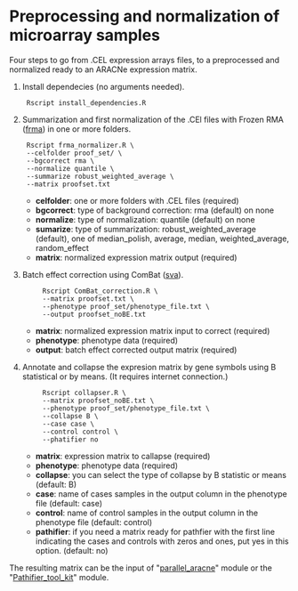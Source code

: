 # Preprocessing and normalization of microarray samples

Four steps to go from .CEL expression arrays files, to a preprocessed and normalized ready to an ARACNe expression matrix.

1. Install dependecies (no arguments needed).

		Rscript install_dependencies.R

2. Summarization and first normalization of the .CEl files with Frozen RMA ([frma](https://www.bioconductor.org/packages/release/bioc/html/frma.html)) in one or more folders.

		Rscript frma_normalizer.R \
		--celfolder proof_set/ \
		--bgcorrect rma \
		--normalize quantile \
		--summarize robust_weighted_average \
		--matrix proofset.txt
			
	+ **celfolder**: one or more folders with .CEL files (required)
	+ **bgcorrect**: type of background correction: rma (default) on none
	+ **normalize**: type of normalization: quantile (default) on none
	+ **sumarize**: type of summarization: robust_weighted_average (default), one of  median_polish, average, median, weighted_average, random_effect
	+ **matrix**: normalized expression matrix output (required)

	
3. Batch effect correction using ComBat ([sva](https://www.bioconductor.org/packages/release/bioc/html/sva.html)).

			Rscript ComBat_correction.R \
			--matrix proofset.txt \
			--phenotype proof_set/phenotype_file.txt \
			--output proofset_noBE.txt

	+ **matrix**: normalized expression matrix input to correct (required)
	+ **phenotype**: phenotype data (required)
	+ **output**: batch effect corrected output matrix (required)
				
4. Annotate and collapse the expresion matrix by gene symbols using B statistical or by means. (It requires internet connection.)

			Rscript collapser.R \
			--matrix proofset_noBE.txt \
			--phenotype proof_set/phenotype_file.txt \
			--collapse B \
			--case case \
			--control control \
			--phatifier no
				
	+ **matrix**: expression matrix to callapse  (required)
	+ **phenotype**: phenotype data  (required)
	+ **collapse**: you can select the type of collapse by B statistic or means (default: B)
	+ **case**: name of cases samples in the output column in the phenotype file (default: case)
	+ **control**: name of control samples in the output column in the phenotype file (default: control)
	+ **pathifier**: if you need a matrix ready for pathfier with the first line indicating the cases and controls with zeros and ones, put yes in this option. (default: no)
	
	
The resulting matrix can be the input of "[parallel_aracne](/parallel_aracne)" module or the "[Pathifier_tool_kit](/Pathifier-Tool-Kit)" module.
